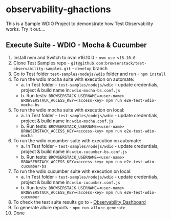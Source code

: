 # observability-ghactions
This is a Sample WDIO Project to demonstrate how Test Observability works. Try it out....

## Execute Suite - WDIO - Mocha & Cucumber
1. Install nvm and Switch to nvm v16.10.0 - ```nvm use v16.10.0```
2. Clone Test Samples repo - ```git@github.com:browserstack/test-observability-samples.git``` - ```develop``` branch
3. Go to Test folder ```test-samples/nodejs/wdio``` folder and run - ```npm install```
4. To run the wdio mocha suite with execution on automate: 
    - a. In Test folder - ```test-samples/nodejs/wdio``` - update credentials,  project & build name in: ```wdio-mocha-bs.conf.js```
    - b. Run tests: ```BROWSERSTACK_USERNAME=<user-name> BROWSERSTACK_ACCESS_KEY=<access-key> npm run e2e-test-wdio-mocha-bs```
5. To run the wdio mocha suite with execution on local: 
    - a. In Test folder - ```test-samples/nodejs/wdio``` - update credentials,  project & build name in: ```wdio-mocha.conf.js```
    - b. Run tests: ```BROWSERSTACK_USERNAME=<user-name> BROWSERSTACK_ACCESS_KEY=<access-key> npm run e2e-test-wdio-mocha```
6. To run the wdio cucumber suite with execution on automate:
    - a. In Test folder - ```test-samples/nodejs/wdio``` - update credentials,  project & build name in: ```wdio-cucumber-bs.conf.js```
    - b. Run tests: ```BROWSERSTACK_USERNAME=<user-name> BROWSERSTACK_ACCESS_KEY=<access-key> npm run e2e-test-wdio-cucumber-bs```
7. To run the wdio cucumber suite with execution on local:
    - a. In Test folder - ```test-samples/nodejs/wdio``` - update credentials,  project & build name in: ```wdio-cucumber.conf.js```
    - b. Run tests: ```BROWSERSTACK_USERNAME=<user-name> BROWSERSTACK_ACCESS_KEY=<access-key> npm run e2e-test-wdio-cucumber```
8. To check the test suite results go to - [Observability Dashboard](https://observability.browserstack.com/) 
9. To generate allure reports - ```npm run allure-generate```
10. Done

